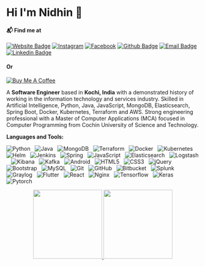 # Hi I'm Nidhin 👋

#### 📬 Find me at
[![Website Badge](http://img.shields.io/badge/-Website-blue?style=flat-square&logo=Google-Chrome&logoColor=white&link=https://nidhinradh.me/)](https://nidhinradh.me/) 
[![Instagram](http://img.shields.io/badge/-Instagram-purple?style=flat-square&logo=Instagram&logoColor=white&link=https://instagram.com/nidhinradh/)](https://instagram.com/nidhinradh/)
[![Facebook](http://img.shields.io/badge/-Facebook-blue?style=flat-square&logo=Facebook&logoColor=white&link=https://facebook.com/nidhinradh/)](https://facebook.com/nidhinradh/)
[![Github Badge](http://img.shields.io/badge/-Github-black?style=flat-square&logo=github&link=https://github.com/nidhinradh/)](https://github.com/nidhinradh/) 
[![Email Badge](https://img.shields.io/badge/-Email-d14836?style=flat-square&logo=Gmail&logoColor=white&link=mailto:hello@nidhinradh.me)](mailto:hello@nidhinradh.me)
[![Linkedin Badge](https://img.shields.io/badge/-LinkedIn-2781F4?style=flat-square&logo=LinkedIn&logoColor=white&link=https://www.linkedin.com/in/nidhinradh/)](https://www.linkedin.com/in/nidhinradh/)
#### Or
[![Buy Me A Coffee](https://img.shields.io/badge/-Buy%20Me%20A%20Coffee-f75276?style=flat-square&logo=BuyMeACoffee&logoColor=white&link=https://www.buymeacoffee.com/nidhinradh/)](https://www.buymeacoffee.com/nidhinradh/)

A **Software Engineer** based in **Kochi, India** with a demonstrated history of working in the information technology and services industry.
Skilled in Artificial Intelligence, Python, Java, JavaScript, MongoDB, Elasticsearch, Spring Boot, Docker, Kubernetes, Terraform and AWS. Strong engineering professional with a Master of Computer Applications (MCA) focused in Computer Programming from Cochin University of Science and Technology.

**Languages and Tools:** 

![Python](https://img.shields.io/badge/-Python-black?logo=Python&style=social)&nbsp;&nbsp;
![Java](https://img.shields.io/badge/-Java-black?logo=java&style=social)&nbsp;&nbsp;
![MongoDB](https://img.shields.io/badge/-MongoDB-black?logo=mongodb&style=social)&nbsp;&nbsp;
![Terraform](https://img.shields.io/badge/-Terraform-black?logo=terraform&style=social)&nbsp;&nbsp;
![Docker](https://img.shields.io/badge/-Docker-black?logo=docker&style=social)&nbsp;&nbsp;
![Kubernetes](https://img.shields.io/badge/-Kubernetes-black?logo=kubernetes&style=social)&nbsp;&nbsp;
![Helm](https://img.shields.io/badge/-Helm-black?logo=helm&style=social)&nbsp;&nbsp;
![Jenkins](https://img.shields.io/badge/-Jenkins-black?logo=jenkins&style=social)&nbsp;&nbsp;
![Spring](https://img.shields.io/badge/-Spring%20Framework-black?logo=spring&style=social)&nbsp;&nbsp;
![JavaScript](https://img.shields.io/badge/-JavaScript-black?logo=javascript&style=social)&nbsp;&nbsp;
![Elasticsearch](https://img.shields.io/badge/-Elasticsearch-black?logo=elasticsearch&style=social)&nbsp;&nbsp;
![Logstash](https://img.shields.io/badge/-Logstash-black?logo=logstash&style=social)&nbsp;&nbsp;
![Kibana](https://img.shields.io/badge/-Kibana-black?logo=kibana&style=social)&nbsp;&nbsp;
![Kafka](https://img.shields.io/badge/-Kafka-black?logo=apache&style=social)&nbsp;&nbsp;
![Android](https://img.shields.io/badge/-Android-black?logo=android&style=social)&nbsp;&nbsp;
![HTML5](https://img.shields.io/badge/-HTML5-black?logo=html5&style=social)&nbsp;&nbsp;
![CSS3](https://img.shields.io/badge/-CSS3-black?logo=css3&style=social)&nbsp;&nbsp;
![jQuery](https://img.shields.io/badge/-jQuery-black?logo=jquery&style=social)&nbsp;&nbsp;
![Bootstrap](https://img.shields.io/badge/-Bootstrap-black?logo=bootstrap&style=social)&nbsp;&nbsp;
![MySQL](https://img.shields.io/badge/-MySQL-black?logo=mysql&style=social)&nbsp;&nbsp;
![Git](https://img.shields.io/badge/-Git-black?logo=git&style=social)&nbsp;&nbsp;
![GitHub](https://img.shields.io/badge/-GitHub-black?logo=github&style=social)&nbsp;&nbsp;
![Bitbucket](https://img.shields.io/badge/-Bitbucket-black?logo=bitbucket&style=social)&nbsp;&nbsp;
![Splunk](https://img.shields.io/badge/-Splunk-black?logo=splunk&style=social)&nbsp;&nbsp;
![Graylog](https://img.shields.io/badge/-Graylog-black?logo=graylog&style=social)&nbsp;&nbsp;
![Flutter](https://img.shields.io/badge/-Flutter-black?logo=flutter&style=social)&nbsp;&nbsp;
![React](https://img.shields.io/badge/-React-black?logo=react&style=social)&nbsp;&nbsp;
![Nginx](https://img.shields.io/badge/-Nginx-black?logo=nginx&style=social)&nbsp;&nbsp;
![Tensorflow](https://img.shields.io/badge/-Tensorflow-black?logo=tensorflow&style=social)&nbsp;&nbsp;
![Keras](https://img.shields.io/badge/-Keras-black?logo=keras&style=social)&nbsp;&nbsp;
![Pytorch](https://img.shields.io/badge/-Pytorch-black?logo=pytorch&style=social)&nbsp;&nbsp;

<p align="center">
  <a href="https://github.com/AVS1508">
    <img height="180em" src="https://github-readme-stats-eight-theta.vercel.app/api?username=nidhinradh&show_icons=true&theme=algolia&include_all_commits=true&count_private=true"/>
    <img height="180em" src="https://github-readme-stats-eight-theta.vercel.app/api/top-langs/?username=nidhinradh&layout=compact&langs_count=8&theme=algolia"/>
  </a>
</p>

<!---
nidhinradh/nidhinradh is a ✨ special ✨ repository because its `README.md` (this file) appears on your GitHub profile.
You can click the Preview link to take a look at your changes.
--->
